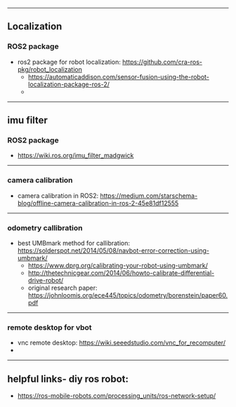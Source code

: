 

---
## Localization
### ROS2 package
- ros2 package for robot localization: https://github.com/cra-ros-pkg/robot_localization
	- https://automaticaddison.com/sensor-fusion-using-the-robot-localization-package-ros-2/
	- 

---
## imu filter
### ROS2 package
- https://wiki.ros.org/imu_filter_madgwick


---
### camera calibration
- camera calibration in ROS2:  https://medium.com/starschema-blog/offline-camera-calibration-in-ros-2-45e81df12555


---
### odometry callibration
- best UMBmark method for callibration: https://solderspot.net/2014/05/08/navbot-error-correction-using-umbmark/
	- https://www.dprg.org/calibrating-your-robot-using-umbmark/
	- http://thetechnicgear.com/2014/06/howto-calibrate-differential-drive-robot/
	- original research paper:  https://johnloomis.org/ece445/topics/odometry/borenstein/paper60.pdf


---
### remote desktop for vbot
- vnc remote desktop: https://wiki.seeedstudio.com/vnc_for_recomputer/
- 



---

## helpful links- diy ros robot:
- https://ros-mobile-robots.com/processing_units/ros-network-setup/
